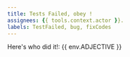 ```yaml
---
title: Tests Failed, obey !
assignees: {{ tools.context.actor }}.
labels: TestFailed, bug, fixCodes
---
```

Here's who did it!: {{ env.ADJECTIVE }}
